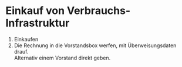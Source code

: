 # Einkauf von Verbrauchs-Infrastruktur

1. Einkaufen
2. Die Rechnung in die Vorstandsbox werfen, mit Überweisungsdaten drauf.  
   Alternativ einem Vorstand direkt geben.
